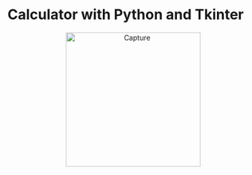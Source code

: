 # Calculator with Python and Tkinter


<center><img width="270" alt="Capture" src="https://user-images.githubusercontent.com/95342688/207003805-ad8c9c10-4d61-4077-bd39-df6c78da9226.PNG"></center>

